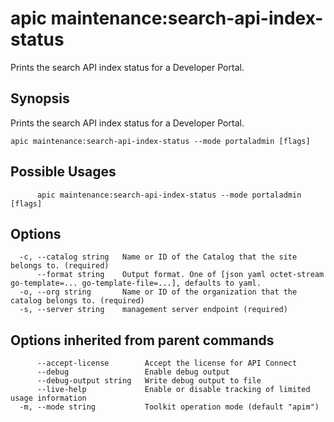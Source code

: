 # apic maintenance:search-api-index-status

Prints the search API index status for a Developer Portal.

## Synopsis

Prints the search API index status for a Developer Portal.

```
apic maintenance:search-api-index-status --mode portaladmin [flags]
```

## Possible Usages

```
      apic maintenance:search-api-index-status --mode portaladmin [flags]
```

## Options

```
  -c, --catalog string   Name or ID of the Catalog that the site belongs to. (required)
      --format string    Output format. One of [json yaml octet-stream go-template=... go-template-file=...], defaults to yaml.
  -o, --org string       Name or ID of the organization that the catalog belongs to. (required)
  -s, --server string    management server endpoint (required)
```

## Options inherited from parent commands

```
      --accept-license        Accept the license for API Connect
      --debug                 Enable debug output
      --debug-output string   Write debug output to file
      --live-help             Enable or disable tracking of limited usage information
  -m, --mode string           Toolkit operation mode (default "apim")
```
